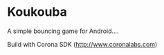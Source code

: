 # Koukouba

A simple bouncing game for Android....

Build with Corona SDK (http://www.coronalabs.com)
